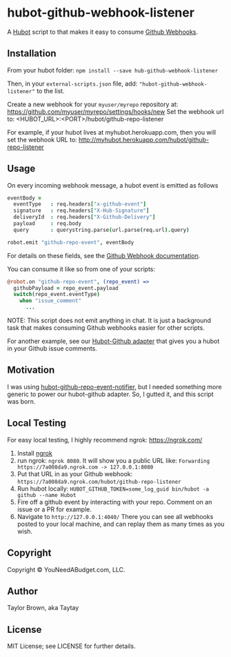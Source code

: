 # hubot-github-webhook-listener

A [Hubot](http://hubot.github.com/) script to that makes it easy to consume [Github Webhooks](https://developer.github.com/webhooks/).

## Installation

From your hubot folder:
`npm install --save hub-github-webhook-listener`

Then, in your `external-scripts.json` file, add: `"hubot-github-webhook-listener"` to the list.

Create a new webhook for your `myuser/myrepo` repository at:
https://github.com/myuser/myrepo/settings/hooks/new
Set the webhook url to: &lt;HUBOT_URL&gt;:&lt;PORT&gt;/hubot/github-repo-listener

For example, if your hubot lives at myhubot.herokuapp.com, then you will set the webhook URL to: http://myhubot.herokuapp.com/hubot/github-repo-listener

## Usage

On every incoming webhook message, a hubot event is emitted as follows

```coffeescript
eventBody =
  eventType   : req.headers["x-github-event"]
  signature   : req.headers["X-Hub-Signature"]
  deliveryId  : req.headers["X-Github-Delivery"]
  payload     : req.body
  query       : querystring.parse(url.parse(req.url).query)

robot.emit "github-repo-event", eventBody
```

For details on these fields, see the [Github Webhook documentation](https://developer.github.com/webhooks/).

You can consume it like so from one of your scripts:
```coffeescript
@robot.on "github-repo-event", (repo_event) =>
  githubPayload = repo_event.payload
  switch(repo_event.eventType)
    when "issue_comment"
      ...
```

NOTE: This script does not emit anything in chat. It is just a background task that makes consuming Github webhooks easier for other scripts.

For another example, see our [Hubot-Github adapter](https://github.com/ynab/hubot-github) that gives you a hubot in your Github issue comments.

## Motivation

I was using [hubot-github-repo-event-notifier](https://github.com/hubot-scripts/hubot-github-repo-event-notifier), but I needed something more generic to power our hubot-github adapter. So, I gutted it, and this script was born.

## Local Testing

For easy local testing, I highly recommend ngrok: https://ngrok.com/
1. Install [ngrok](https://ngrok.com/)
2. run ngrok: `ngrok 8080`.
  It will show you a public URL like: `Forwarding  https://7a008da9.ngrok.com -> 127.0.0.1:8080`
3. Put that URL in as your Github webhook: `https://7a008da9.ngrok.com/hubot/github-repo-listener`
4. Run hubot locally: `HUBOT_GITHUB_TOKEN=some_log_guid bin/hubot -a github --name Hubot`
5. Fire off a github event by interacting with your repo. Comment on an issue or a PR for example.
6. Navigate to `http://127.0.0.1:4040/`
  There you can see all webhooks posted to your local machine, and can replay them as many times as you wish.

## Copyright

Copyright &copy; YouNeedABudget.com, LLC.

## Author

Taylor Brown, aka Taytay

## License

MIT License; see LICENSE for further details.
